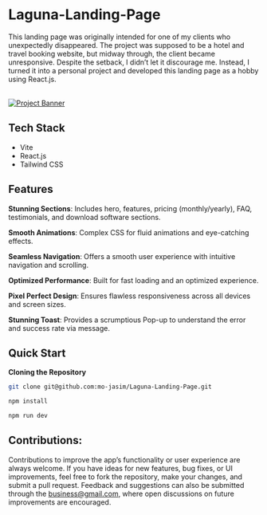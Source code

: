 # Laguna-Landing-Page

This landing page was originally intended for one of my clients who unexpectedly disappeared. The project was supposed to be a hotel and travel booking website, but midway through, the client became unresponsive. Despite the setback, I didn’t let it discourage me. Instead, I turned it into a personal project and developed this landing page as a hobby using React.js.

<div>
<br />
    <a href="https://lagunea.buildwithjasim.tech/">
      <img src="/landing.png" alt="Project Banner">
    </a>
</div>

## <a name="tech-stack">Tech Stack</a>

- Vite
- React.js
- Tailwind CSS

## <a name="features">Features</a>

**Stunning Sections**: Includes hero, features, pricing (monthly/yearly), FAQ, testimonials, and download software
sections.

**Smooth Animations**: Complex CSS for fluid animations and eye-catching effects.

**Seamless Navigation**: Offers a smooth user experience with intuitive navigation and scrolling.

**Optimized Performance**: Built for fast loading and an optimized experience.

**Pixel Perfect Design**: Ensures flawless responsiveness across all devices and screen sizes.

**Stunning Toast**: Provides a scrumptious Pop-up to understand the error and success rate via message.

## <a name="quick-start">Quick Start</a>

**Cloning the Repository**

```bash
git clone git@github.com:mo-jasim/Laguna-Landing-Page.git
```

```bash
npm install
```

```bash
npm run dev
```

## Contributions:

Contributions to improve the app’s functionality or user experience are always welcome. If you have ideas for new features, bug fixes, or UI improvements, feel free to fork the repository, make your changes, and submit a pull request. Feedback and suggestions can also be submitted through the business@gmail.com, where open discussions on future improvements are encouraged.